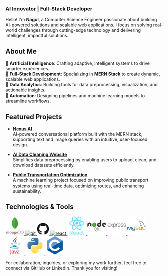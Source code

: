 ### **AI Innovator | Full-Stack Developer**  

Hello! I'm **Nagul**, a Computer Science Engineer passionate about building AI-powered solutions and scalable web applications. I focus on solving real-world challenges through cutting-edge technology and delivering intelligent, impactful solutions.

## **About Me**  

🔹 **Artificial Intelligence**: Crafting adaptive, intelligent systems to drive smarter experiences.  
🔹 **Full-Stack Development**: Specializing in **MERN Stack** to create dynamic, scalable web applications.  
🔹 **Data Analytics**: Building tools for data preprocessing, visualization, and actionable insights.  
🔹 **Automation**: Designing pipelines and machine learning models to streamline workflows.  

## **Featured Projects**  

- **[Nexus AI](https://github.com/Nagul71/Nexus-AI)**  
  AI-powered conversational platform built with the MERN stack, supporting text and image queries with an intuitive, user-focused design.

- **[AI Data Cleaning Website](https://github.com/Nagul71/AI-data-Cleaning-Website)**  
  Simplifies data preprocessing by enabling users to upload, clean, and download datasets efficiently.

- **[Public Transportation Optimization](https://github.com/NAVEENKUMAR4325/IBM-Z-Datathon---ML-model-for-Transportation)**  
  A machine learning project focused on improving public transport systems using real-time data, optimizing routes, and enhancing sustainability.
  
## **Technologies & Tools**  
<p align="left"> 
  <a href="https://www.mongodb.com/" target="_blank" rel="noreferrer style="margin-right: 15px;"> 
    <img src="https://raw.githubusercontent.com/devicons/devicon/master/icons/mongodb/mongodb-original-wordmark.svg" alt="mongodb" width="60" height="60"/> 
  </a> 
  <a href="https://git-scm.com/" target="_blank" rel="noreferrer style="margin-right: 15px;"> 
    <img src="https://www.vectorlogo.zone/logos/git-scm/git-scm-icon.svg" alt="git" width="60" height="60"/> 
  </a> 
  <a href="https://github.com/" target="_blank" rel="noreferrer style="margin-right: 15px;"> 
    <img src="https://raw.githubusercontent.com/devicons/devicon/master/icons/github/github-original.svg" alt="github" width="40" height="40"/> 
  </a> 
  <a href="https://flask.palletsprojects.com/en/stable/" target="_blank" rel="noreferrer style="margin-right: 15px;"> 
    <img src="https://img.icons8.com/?size=100&id=MHcMYTljfKOr&format=png&color=000000" alt="react" width="60" height="60"/> 
  </a>
  <a href="https://reactjs.org/" target="_blank" rel="noreferrer style="margin-right: 15px;"> 
    <img src="https://raw.githubusercontent.com/devicons/devicon/master/icons/react/react-original-wordmark.svg" alt="react" width="60" height="60"/> 
  </a> 
  <a href="https://nodejs.org/" target="_blank" rel="noreferrer style="margin-right: 15px;"> 
    <img src="https://raw.githubusercontent.com/devicons/devicon/master/icons/nodejs/nodejs-original-wordmark.svg" alt="nodejs" width="60" height="60"/> 
  </a> 
  <a href="https://expressjs.com/" target="_blank" rel="noreferrer style="margin-right: 15px;"> 
    <img src="https://raw.githubusercontent.com/devicons/devicon/master/icons/express/express-original-wordmark.svg" alt="express" width="60" height="60"/> 
  </a> 
  <a href="https://www.mysql.com/" target="_blank" rel="noreferrer style="margin-right: 15px;"> 
    <img src="https://raw.githubusercontent.com/devicons/devicon/master/icons/mysql/mysql-original-wordmark.svg" alt="mysql" width="60" height="60"/> 
  </a> 
  <a href="https://www.java.com/" target="_blank" rel="noreferrer style="margin-right: 15px;"> 
    <img src="https://raw.githubusercontent.com/devicons/devicon/master/icons/java/java-original-wordmark.svg" alt="java" width="60" height="60"/> 
  </a> 
  <a href="https://www.python.org" target="_blank" rel="noreferrer style="margin-right: 15px;"> 
    <img src="https://raw.githubusercontent.com/devicons/devicon/master/icons/python/python-original.svg" alt="python" width="60" height="60"/> 
  </a> 
  <a href="https://www.cprogramming.com/" target="_blank" rel="noreferrer style="margin-right: 15px;"> 
    <img src="https://raw.githubusercontent.com/devicons/devicon/master/icons/c/c-original.svg" alt="c" width="60" height="60"/> 
  </a> 
</p>



For collaboration, inquiries, or exploring my work further, feel free to connect via GitHub or LinkedIn. Thank you for visiting!

